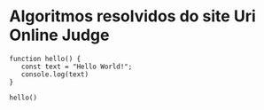 # Algoritmos resolvidos do site Uri Online Judge

```
function hello() {
   const text = "Hello World!";
   console.log(text)
}

hello()
```
